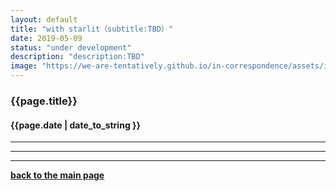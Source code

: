 ```yaml
---
layout: default
title: "with starlit（subtitle:TBD）"
date: 2019-05-09
status: "under development"
description: "description:TBD"
image: "https://we-are-tentatively.github.io/in-correspondence/assets/images/in-correspondence.jpg"
---
```


### {{page.title}}

#### {{page.date | date_to_string }}







***
***
***

**[back to the main page](https://we-are-tentatively.github.io/in-correspondence)**

